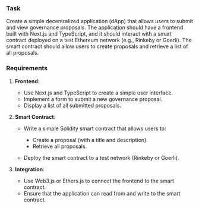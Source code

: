 ### Task

Create a simple decentralized application (dApp) that allows users to submit and view governance proposals. The application should have a frontend built with Next.js and TypeScript, and it should interact with a smart contract deployed on a test Ethereum network (e.g., Rinkeby or Goerli). The smart contract should allow users to create proposals and retrieve a list of all proposals.

### Requirements

1.  **Frontend**:

    - Use Next.js and TypeScript to create a simple user interface.
    - Implement a form to submit a new governance proposal.
    - Display a list of all submitted proposals.

2.  **Smart Contract**:

    - Write a simple Solidity smart contract that allows users to:

      - Create a proposal (with a title and description).
      - Retrieve all proposals.

    - Deploy the smart contract to a test network (Rinkeby or Goerli).

3.  **Integration**:

    - Use Web3.js or Ethers.js to connect the frontend to the smart contract.
    - Ensure that the application can read from and write to the smart contract.
